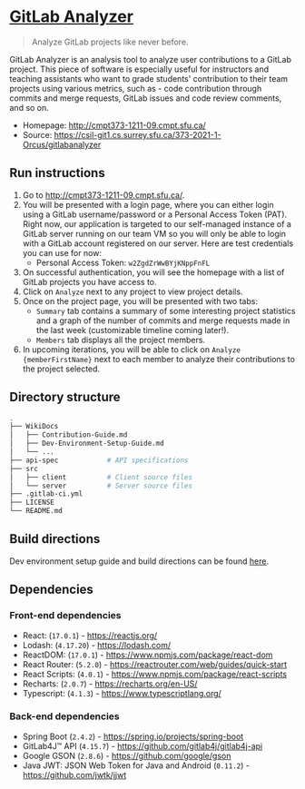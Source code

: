 # [GitLab Analyzer](http://cmpt373-1211-09.cmpt.sfu.ca/)

> Analyze GitLab projects like never before.

GitLab Analyzer is an analysis tool to analyze user contributions to a GitLab project. This piece of software is especially useful for instructors and teaching assistants who want to grade students' contribution to their team projects using various metrics, such as - code contribution through commits and merge requests, GitLab issues and code review comments, and so on.

- Homepage: http://cmpt373-1211-09.cmpt.sfu.ca/
- Source: https://csil-git1.cs.surrey.sfu.ca/373-2021-1-Orcus/gitlabanalyzer

## Run instructions

1. Go to http://cmpt373-1211-09.cmpt.sfu.ca/.
2. You will be presented with a login page, where you can either login using a GitLab username/password or a Personal Access Token (PAT). Right now, our application is targeted to our self-managed instance of a GitLab server running on our team VM so you will only be able to login with a GitLab account registered on our server. Here are test credentials you can use for now:
   - Personal Access Token: `w2ZgdZrWwBYjKNppFnFL`
3. On successful authentication, you will see the homepage with a list of GitLab projects you have access to.
4. Click on `Analyze` next to any project to view project details.
5. Once on the project page, you will be presented with two tabs:
   - `Summary` tab contains a summary of some interesting project statistics and a graph of the number of commits and merge requests made in the last week (customizable timeline coming later!).
   - `Members` tab displays all the project members.
6. In upcoming iterations, you will be able to click on `Analyze {memberFirstName}` next to each member to analyze their contributions to the project selected.

## Directory structure

```bash
.
├── WikiDocs
│   ├── Contribution-Guide.md
│   ├── Dev-Environment-Setup-Guide.md
│   └── ...
├── api-spec            # API specifications
├── src
│   ├── client          # Client source files
│   └── server          # Server source files
├── .gitlab-ci.yml
├── LICENSE
└── README.md

```

## Build directions

Dev environment setup guide and build directions can be found [here](Wikidocs/Dev-Environment-Setup-Guide.md).

## Dependencies

### Front-end dependencies

- React: (`17.0.1`) - https://reactjs.org/
- Lodash: (`4.17.20`) - https://lodash.com/
- ReactDOM: (`17.0.1`) - https://www.npmjs.com/package/react-dom
- React Router: (`5.2.0`) - https://reactrouter.com/web/guides/quick-start
- React Scripts: (`4.0.1`) - https://www.npmjs.com/package/react-scripts
- Recharts: (`2.0.7`) - https://recharts.org/en-US/
- Typescript: (`4.1.3`) - https://www.typescriptlang.org/

### Back-end dependencies

- Spring Boot (`2.4.2`) - https://spring.io/projects/spring-boot
- GitLab4J™ API (`4.15.7`) - https://github.com/gitlab4j/gitlab4j-api
- Google GSON (`2.8.6`) - https://github.com/google/gson
- Java JWT: JSON Web Token for Java and Android (`0.11.2`) - https://github.com/jwtk/jjwt
